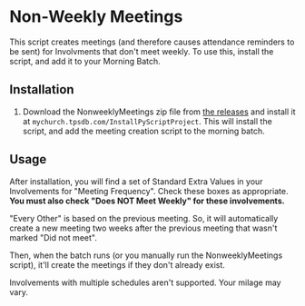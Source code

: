 # Non-Weekly Meetings

This script creates meetings (and therefore causes attendance reminders to be sent) for Involvments that don't meet weekly.  To use this, install the script, and add it to your Morning Batch.

## Installation
1.  Download the NonweeklyMeetings zip file from [the releases](https://github.com/TenthPres/TouchPointScripts/releases) 
    and install it at `mychurch.tpsdb.com/InstallPyScriptProject`.  This
    will install the script, and add the meeting creation script to the morning batch. 

## Usage
After installation, you will find a set of Standard Extra Values in your Involvements for "Meeting Frequency".  Check
these boxes as appropriate.  **You must also check "Does NOT Meet Weekly" for these involvements.**

"Every Other" is based on the previous meeting.  So, it will automatically create a new meeting two weeks after the 
previous meeting that wasn't marked "Did not meet".

Then, when the batch runs (or you manually run the NonweeklyMeetings script), it'll create the meetings if they don't 
already exist. 

Involvements with multiple schedules aren't supported.  Your milage may vary. 
